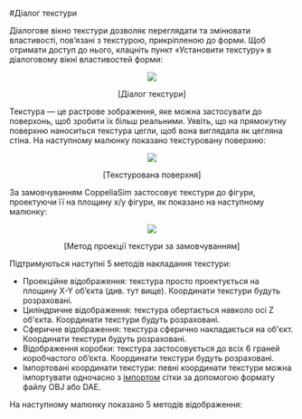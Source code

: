 #Діалог текстури

Діалогове вікно текстури дозволяє переглядати та змінювати властивості, пов’язані з текстурою, прикріпленою до форми. Щоб отримати доступ до нього, клацніть пункт «Установити текстуру» в діалоговому вікні властивостей форми:

<p align="center">
<img src="models2.jpg" />
</p>
<p align="center">[Діалог текстури]</p>

Текстура — це растрове зображення, яке можна застосувати до поверхонь, щоб зробити їх більш реальними. Уявіть, що на прямокутну поверхню наноситься текстура цегли, щоб вона виглядала як цегляна стіна. На наступному малюнку показано текстуровану поверхню:

<p align="center">
<img src="models2.jpg" />
</p>
<p align="center">[Текстурована поверхня]</p>

За замовчуванням CoppeliaSim застосовує текстури до фігури, проектуючи її на площину x/y фігури, як показано на наступному малюнку:

<p align="center">
<img src="models2.jpg" />
</p>
<p align="center">[Метод проекції текстури за замовчуванням]</p>

Підтримуються наступні 5 методів накладання текстури:
- Проекційне відображення: текстура просто проектується на площину X-Y об’єкта (див. тут вище). Координати текстури будуть розраховані.
- Циліндричне відображення: текстура обертається навколо осі Z об'єкта. Координати текстури будуть розраховані.
- Сферичне відображення: текстура сферично накладається на об'єкт. Координати текстури будуть розраховані.
- Відображення коробки: текстура застосовується до всіх 6 граней коробчастого об’єкта. Координати текстури будуть розраховані.
- Імпортовані координати текстури: певні координати текстури можна імпортувати одночасно з [імпортом](https://www.coppeliarobotics.com/helpFiles/en/importExport.htm) сітки за допомогою формату файлу OBJ або DAE.

На наступному малюнку показано 5 методів відображення:
